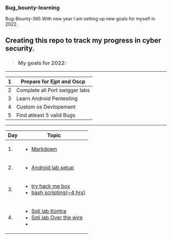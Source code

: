 ### Bug_bounty-learning <br/>
Bug-Bounty-365
With new year I am setting up new goals for myself in 2022.

Creating this repo to track my progress in cyber security.<br/>
---
>### My goals for 2022:<br/>
---
|1 | Prepare for Ejpt and Oscp|
|---|---|
|2 | Complete all Port swigger labs|
|3 | Learn Android Pentesting |
|4 | Custom os Devlopement |
|5 | Find atleast 5 valid Bugs |


---
| Day | Topic |
|--- | --- |
| 1. | [<ul><li> Markdown   </li></ul>](/days/day1.md)
| 2. | [<ul><li> Android lab setup   </li></ul>](/days/day2.md)
| 3. | [<ul><li> try hack me box</li> <li>bash scripting(~4 hrs)</li></ul>](/days/day3.md)
| 4. | [<ul><li> Sqli lab Kontra </li> <li> Sqli lab Over the wire <li/><ul/>](/days/day4.md)

